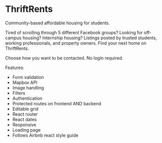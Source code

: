 # ThriftRents

Community-based affordable housing for students.

Tired of scrolling through 5 different Facebook groups? Looking for off-campus housing? Internship housing?
Listings posted by trusted students, working professionals, and property owners.
Find your next home on ThriftRents.

Choose how you want to be contacted.
No login required.

Features:
- Form validation
- Mapbox API
- Image handling
- Filters
- Authentication
- Protected routes on frontend AND backend
- Editable grid
- React router
- React dates
- Responsive
- Loading page
- Follows Airbnb react style guide

